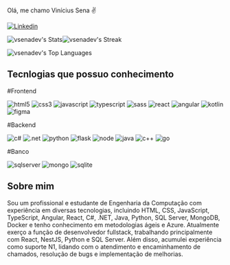 
Olá, me chamo Vinícius Sena ✌️

[![Linkedin](https://img.shields.io/badge/LinkedIn-0077B5?style=for-the-badge&logo=linkedin&logoColor=white)](https://www.linkedin.com/in/vin%C3%ADcius-sena-/)


![vsenadev's Stats](https://github-readme-stats.vercel.app/api?username=vsenadev&theme=vue-dark&show_icons=true&hide_border=false&count_private=true)![vsenadev's Streak](https://github-readme-streak-stats.herokuapp.com/?user=vsenadev&theme=vue-dark&hide_border=false)

![vsenadev's Top Languages](https://github-readme-stats.vercel.app/api/top-langs/?username=vsenadev&theme=vue-dark&show_icons=true&hide_border=false&layout=compact)


## Tecnlogias que possuo conhecimento

#Frontend
<div>
    <img src="https://img.shields.io/badge/HTML5-E34F26?style=for-the-badge&logo=html5&logoColor=white" alt="html5">
    <img src="https://img.shields.io/badge/CSS3-1572B6?style=for-the-badge&logo=css3&logoColor=white" alt="css3">
    <img src="https://img.shields.io/badge/JavaScript-F7DF1E?style=for-the-badge&logo=javascript&logoColor=black" alt="javascript">
    <img src="https://img.shields.io/badge/TypeScript-007ACC?style=for-the-badge&logo=typescript&logoColor=white" alt="typescript">    
    <img src="https://img.shields.io/badge/Sass-CC6699?style=for-the-badge&logo=sass&logoColor=white" alt="sass">
    <img src="https://img.shields.io/badge/React-20232A?style=for-the-badge&logo=react&logoColor=61DAFB" alt="react">
    <img src="https://img.shields.io/badge/Angular-DD0031?style=for-the-badge&logo=angular&logoColor=white" alt="angular">
    <img src="https://img.shields.io/badge/Kotlin-0095D5?&style=for-the-badge&logo=kotlin&logoColor=white" alt="kotlin">
    <img src="https://img.shields.io/badge/Figma-F24E1E?style=for-the-badge&logo=figma&logoColor=white" alt="figma">
</div>

#Backend
<div>
    <img src="https://img.shields.io/badge/C%23-239120?style=for-the-badge&logo=c-sharp&logoColor=white" alt="c#">    
    <img src="https://img.shields.io/badge/.NET-5C2D91?style=for-the-badge&logo=.net&logoColor=white" alt=".net">
    <img src="https://img.shields.io/badge/Python-14354C?style=for-the-badge&logo=python&logoColor=white" alt="python">
    <img src="https://img.shields.io/badge/Flask-000000?style=for-the-badge&logo=flask&logoColor=white" alt="flask">    
    <img src="https://img.shields.io/badge/Node.js-43853D?style=for-the-badge&logo=node.js&logoColor=white" alt="node">
    <img src="https://img.shields.io/badge/Java-ED8B00?style=for-the-badge&logo=openjdk&logoColor=white" alt="java">   
    <img src="https://img.shields.io/badge/C%2B%2B-00599C?style=for-the-badge&logo=c%2B%2B&logoColor=white" alt="c++">    
    <img src="https://img.shields.io/badge/Go-00ADD8?style=for-the-badge&logo=go&logoColor=white" alt="go">    
</div>

#Banco
<div>
    <img src="https://img.shields.io/badge/Microsoft_SQL_Server-CC2927?style=for-the-badge&logo=microsoft-sql-server&logoColor=white" alt="sqlserver">
    <img src="https://img.shields.io/badge/MongoDB-4EA94B?style=for-the-badge&logo=mongodb&logoColor=white" alt="mongo">
    <img src="https://img.shields.io/badge/SQLite-07405E?style=for-the-badge&logo=sqlite&logoColor=white" alt="sqlite">
</div>

## Sobre mim
Sou um profissional e estudante de Engenharia da Computação com experiência em diversas tecnologias, incluindo HTML, CSS, JavaScript, TypeScript, Angular, React, C#, .NET, Java, Python, SQL Server, MongoDB, Docker e tenho conhecimento em metodologias ágeis e Azure. Atualmente exerço a função de desenvolvedor fullstack, trabalhando principalmente com React, NestJS, Python e SQL Server. Além disso, acumulei experiência como suporte N1, lidando com o atendimento e encaminhamento de chamados, resolução de bugs e implementação de melhorias.
